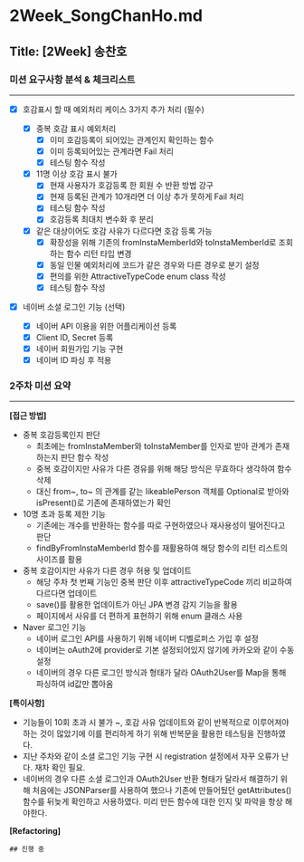 # 2Week_SongChanHo.md

## Title: [2Week] 송찬호

### 미션 요구사항 분석 & 체크리스트

---

- [x] 호감표시 할 때 예외처리 케이스 3가지 추가 처리 (필수)

  - [x] 중복 호감 표시 예외처리
    - [x] 이미 호감등록이 되어있는 관계인지 확인하는 함수
    - [x] 이미 등록되어있는 관계라면 Fail 처리
    - [x] 테스팅 함수 작성
  - [x] 11명 이상 호감 표시 불가
    - [x] 현재 사용자가 호감등록 한 회원 수 반환 방법 강구
    - [x] 현재 등록된 관계가 10개라면 더 이상 추가 못하게 Fail 처리
    - [x] 테스팅 함수 작성
    - [x] 호감등록 최대치 변수화 후 분리
  - [x] 같은 대상이어도 호감 사유가 다르다면 호감 등록 가능
    - [x] 확장성을 위해 기존의 fromInstaMemberId와 toInstaMemberId로 조회하는 함수 리턴 타입 변경
    - [x] 동일 인물 예외처리에 코드가 같은 경우와 다른 경우로 분기 설정
    - [x] 편의를 위한 AttractiveTypeCode enum class 작성
    - [x] 테스팅 함수 작성

- [x] 네이버 소셜 로그인 기능 (선택)
  - [x] 네이버 API 이용을 위한 어플리케이션 등록
  - [x] Client ID, Secret 등록
  - [x] 네이버 회원가입 기능 구현
  - [x] 네이버 ID 파싱 후 적용

### 2주차 미션 요약

---

**[접근 방법]**

 - 중복 호감등록인지 판단
   - 최초에는 fromInstaMember와 toInstaMember를 인자로 받아 관계가 존재하는지 판단 함수 작성
   - 중복 호감이지만 사유가 다른 경유를 위해 해당 방식은 무효하다 생각하여 함수 삭제
   - 대신 from~, to~ 의 관계를 같는 likeablePerson 객체를 Optional로 받아와 isPresent()로 기존에 존재하였는가 확인
 - 10명 초과 등록 제한 기능
   - 기존에는 개수를 반환하는 함수를 따로 구현하였으나 재사용성이 떨어진다고 판단
   - findByFromInstaMemberId 함수를 재활용하여 해당 함수의 리턴 리스트의 사이즈를 활용
 - 중복 호감이지만 사유가 다른 경우 허용 및 업데이트
   - 해당 주차 첫 번째 기능인 중복 판단 이후 attractiveTypeCode 끼리 비교하여 다르다면 업데이트
   - save()를 활용한 업데이트가 아닌 JPA 변경 감지 기능을 활용
   - 페이지에서 사유를 더 편하게 표현하기 위해 enum 클래스 사용
 - Naver 로그인 기능
   - 네이버 로그인 API를 사용하기 위해 네이버 디벨로퍼스 가입 후 설정
   - 네이버는 oAuth2에 provider로 기본 설정되어있지 않기에 카카오와 같이 수동 설정
   - 네이버의 경우 다른 로그인 방식과 형태가 달라 OAuth2User를 Map을 통해 파싱하여 id값만 뽑아옴 

**[특이사항]**

 - 기능들이 10회 초과 시 불가 ~, 호감 사유 업데이트와 같이 반복적으로 이루어져야하는 것이 많았기에 이를 편리하게 하기 위해 반복문을 활용한 테스팅을 진행하였다.
 - 지난 주차와 같이 소셜 로그인 기능 구현 시 registration 설정에서 자꾸 오류가 난다. 재차 확인 필요.
 - 네이버의 경우 다른 소셜 로그인과 OAuth2User 반환 형태가 달라서 해결하기 위해 처음에는 JSONParser를 사용하여 했으나 기존에 만들어뒀던 getAttributes() 함수를 뒤늦게 확인하고 사용하였다. 미리 만든 함수에 대한 인지 및 파악을 항상 해야한다.


  **[Refactoring]**

    ## 진행 중